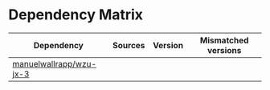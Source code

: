 # Dependency Matrix

Dependency | Sources | Version | Mismatched versions
---------- | ------- | ------- | -------------------
[manuelwallrapp/wzu-jx-3](https://github.com/manuelwallrapp/wzu-jx-3.git) |  | []() | 

